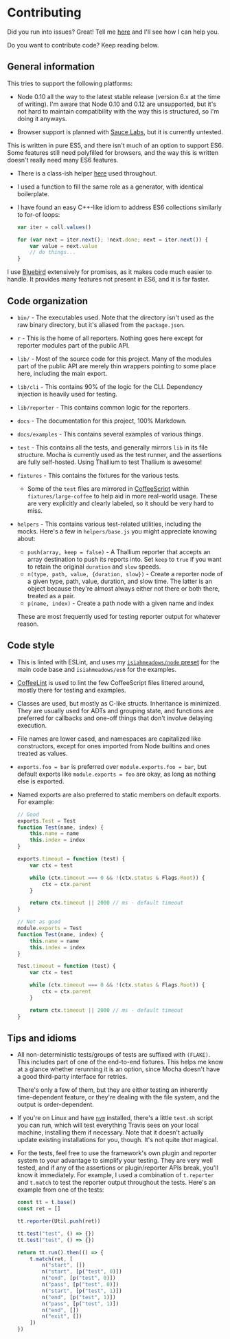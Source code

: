 # Contributing

Did you run into issues? Great! Tell me [here](http://github.com/isiahmeadows/thallium/issues/new) and I'll see how I can help you.

Do you want to contribute code? Keep reading below.

## General information

This tries to support the following platforms:

- Node 0.10 all the way to the latest stable release (version 6.x at the time of writing). I'm aware that Node 0.10 and 0.12 are unsupported, but it's not hard to maintain compatibility with the way this is structured, so I'm doing it anyways.

- Browser support is planned with [Sauce Labs](https://saucelabs.com/), but it is currently untested.

This is written in pure ES5, and there isn't much of an option to support ES6. Some features still need polyfilled for browsers, and the way this is written doesn't really need many ES6 features.

- There is a class-ish helper [here](http://github.com/isiahmeadows/thallium/blob/master/lib/methods.js) used throughout.

- I used a function to fill the same role as a generator, with identical boilerplate.

- I have found an easy C++-like idiom to address ES6 collections similarly to for-of loops:

    ```js
    var iter = coll.values()

    for (var next = iter.next(); !next.done; next = iter.next()) {
        var value = next.value
        // do things...
    }
    ```

I use [Bluebird](http://bluebirdjs.com) extensively for promises, as it makes code much easier to handle. It provides many features not present in ES6, and it is far faster.

## Code organization

- `bin/` - The executables used. Note that the directory isn't used as the raw binary directory, but it's aliased from the `package.json`.

- `r` - This is the home of all reporters. Nothing goes here except for reporter modules part of the public API.

- `lib/` - Most of the source code for this project. Many of the modules part of the public API are merely thin wrappers pointing to some place here, including the main export.

- `lib/cli` - This contains 90% of the logic for the CLI. Dependency injection is heavily used for testing.

- `lib/reporter` - This contains common logic for the reporters.

- `docs` - The documentation for this project, 100% Markdown.

- `docs/examples` - This contains several examples of various things.

- `test` - This contains all the tests, and generally mirrors `lib` in its file structure. Mocha is currently used as the test runner, and the assertions are fully self-hosted. Using Thallium to test Thallium is awesome!

- `fixtures` - This contains the fixtures for the various tests.
    - Some of the `test` files are mirrored in [CoffeeScript](http://coffeescript.org/) within `fixtures/large-coffee` to help aid in more real-world usage. These are very explicitly and clearly labeled, so it should be very hard to miss.

- `helpers` - This contains various test-related utilities, including the mocks. Here's a few in `helpers/base.js` you might appreciate knowing about:

    - `push(array, keep = false)` - A Thallium reporter that accepts an array destination to push its reports into. Set `keep` to `true` if you want to retain the original `duration` and `slow` speeds.
    - `n(type, path, value, {duration, slow})` - Create a reporter node of a given type, path, value, duration, and slow time. The latter is an object because they're almost always either not there or both there, treated as a pair.
    - `p(name, index)` - Create a path node with a given name and index

    These are most frequently used for testing reporter output for whatever reason.

## Code style

- This is linted with ESLint, and uses my [`isiahmeadows/node` preset](https://npmjs.com/package/eslint-config-isiahmeadows) for the main code base and `isiahmeadows/es6` for the examples.

- [CoffeeLint](http://www.coffeelint.org/) is used to lint the few CoffeeScript files littered around, mostly there for testing and examples.

- Classes are used, but mostly as C-like structs. Inheritance is minimized. They are usually used for ADTs and grouping state, and functions are preferred for callbacks and one-off things that don't involve delaying execution.

- File names are lower cased, and namespaces are capitalized like constructors, except for ones imported from Node builtins and ones treated as values.

- `exports.foo = bar` is preferred over `module.exports.foo = bar`, but default exports like `module.exports = foo` are okay, as long as nothing else is exported.

- Named exports are also preferred to static members on default exports. For example:

    ```js
    // Good
    exports.Test = Test
    function Test(name, index) {
        this.name = name
        this.index = index
    }

    exports.timeout = function (test) {
        var ctx = test

        while (ctx.timeout === 0 && !(ctx.status & Flags.Root)) {
            ctx = ctx.parent
        }

        return ctx.timeout || 2000 // ms - default timeout
    }

    // Not as good
    module.exports = Test
    function Test(name, index) {
        this.name = name
        this.index = index
    }

    Test.timeout = function (test) {
        var ctx = test

        while (ctx.timeout === 0 && !(ctx.status & Flags.Root)) {
            ctx = ctx.parent
        }

        return ctx.timeout || 2000 // ms - default timeout
    }
    ```

## Tips and idioms

- All non-deterministic tests/groups of tests are suffixed with `(FLAKE)`. This includes part of one of the end-to-end fixtures. This helps me know at a glance whether rerunning it is an option, since Mocha doesn't have a good third-party interface for retries.

    There's only a few of them, but they are either testing an inherently time-dependent feature, or they're dealing with the file system, and the output is order-dependent.

- If you're on Linux and have [`nvm`](https://github.com/creationix/nvm) installed, there's a little `test.sh` script you can run, which will test everything Travis sees on your local machine, installing them if necessary. Note that it doesn't actually update existing installations for you, though. It's not quite *that* magical.

- For the tests, feel free to use the framework's own plugin and reporter system to your advantage to simplify your testing. They are very well tested, and if any of the assertions or plugin/reporter APIs break, you'll know it immediately. For example, I used a combination of `t.reporter` and `t.match` to test the reporter output throughout the tests. Here's an example from one of the tests:

    ```js
    const tt = t.base()
    const ret = []

    tt.reporter(Util.push(ret))

    tt.test("test", () => {})
    tt.test("test", () => {})

    return tt.run().then(() => {
        t.match(ret, [
            n("start", [])
            n("start", [p("test", 0)])
            n("end", [p("test", 0)])
            n("pass", [p("test", 0)])
            n("start", [p("test", 1)])
            n("end", [p("test", 1)])
            n("pass", [p("test", 1)])
            n("end", [])
            n("exit", [])
        ])
    })
    ```
